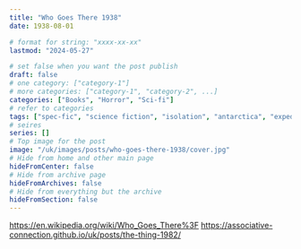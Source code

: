 ```yaml
---
title: "Who Goes There 1938"
date: 1938-08-01

# format for string: "xxxx-xx-xx"
lastmod: "2024-05-27"

# set false when you want the post publish
draft: false
# one category: ["category-1"]
# more categories: ["category-1", "category-2", ...]
categories: ["Books", "Horror", "Sci-fi"]
# refer to categories
tags: ["spec-fic", "science fiction", "isolation", "antarctica", "expedition"]
# seires
series: []
# Top image for the post
image: "/uk/images/posts/who-goes-there-1938/cover.jpg"
# Hide from home and other main page
hideFromCenter: false
# Hide from archive page
hideFromArchives: false
# Hide from everything but the archive
hideFromSection: false
---
```

https://en.wikipedia.org/wiki/Who_Goes_There%3F
https://associative-connection.github.io/uk/posts/the-thing-1982/
<!--more-->